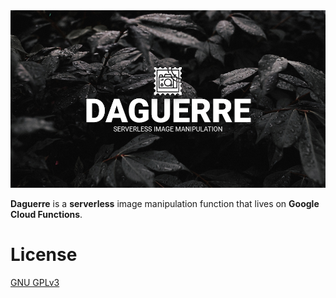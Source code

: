 <img src="./docs/daguerre.png" alt="Laika Daguerre" />
<br />

**Daguerre** is a **serverless** image manipulation function that lives on **Google Cloud Functions**.

# License
[GNU GPLv3](/LICENSE.md)